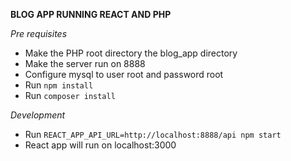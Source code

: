 **BLOG APP RUNNING REACT AND PHP**

*Pre requisites*
* Make the PHP root directory the blog_app directory
* Make the server run on 8888
* Configure mysql to user root and password root
* Run `npm install`
* Run `composer install`

*Development*
* Run `REACT_APP_API_URL=http://localhost:8888/api npm start`
* React app will run on localhost:3000